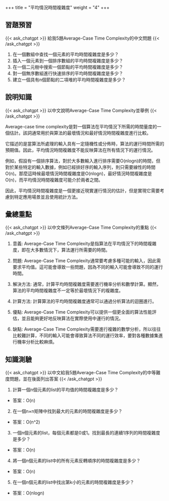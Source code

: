 +++
title = "平均情況時間複雜度"
weight = "4"
+++
## 習題預習
{{< ask_chatgpt >}}
給我5題Average-Case Time Complexity的中文問題
{{< /ask_chatgpt >}}



1. 在一個數組中查找一個元素的平均時間複雜度是多少？
2. 插入一個元素到一個排序數組的平均時間複雜度是多少？
3. 在一個二元樹中搜索一個節點的平均時間複雜度是多少？
4. 對一個無序數組進行快速排序的平均時間複雜度是多少？
5. 建立一個具有n個節點的二項堆的平均時間複雜度是多少？   

## 說明知識
{{< ask_chatgpt >}}
以中文說明Average-Case Time Complexity並舉例
{{< /ask_chatgpt >}}



Average-case time complexity是對一個算法在平均情況下所需的時間量度的一個估計。該詞通常用於與算法的最壞情況和最好情況時間複雜度進行比較。

它描述的是當算法所處理的輸入具有一定隨機性或分佈時，算法的運行時間所需的預期值。因此，平均情況時間複雜度不能反映算法在所有情況下的運行情況。

例如，假設有一個排序算法，對於大多數輸入進行排序需要O(nlogn)的時間，但對於某些特定的輸入數據，例如已經排好序的輸入序列，則只需要線性的時間O(n)。那麼這時候最壞情況時間複雜度是O(nlogn)，最好情況時間複雜度是O(n)，而平均情況時間複雜度可能介於兩者之間。

因此，平均情況時間複雜度是一個更接近現實運行情況的估計，但是實現它需要考慮到特定應用場景並且使用統計方法。   

## 彙總重點
{{< ask_chatgpt >}}
以中文條列Average-Case Time Complexity的重點
{{< /ask_chatgpt >}}



1. 意義: Average-Case Time Complexity是指算法在平均情況下的時間複雜度，即在大多數情況下，算法運行所需要的時間。

2. 問題: Average-Case Time Complexity通常要考慮多種可能的輸入，因此需要求平均值。這可能會導致一些問題，因為不同的輸入可能會導致不同的運行時間。

3. 解決方法: 通常，計算平均時間複雜度需要進行機率分析和數學計算。顯然，算法的平均時間複雜度不一定等於最壞情況下的複雜度。

4. 計算方法: 計算算法的平均時間複雜度通常可以通過分析算法的迴圈進行。

5. 優點: Average-Case Time Complexity可以提供一個更全面的算法性能評估，並且能夠更好地反映算法在實際使用中運行的情況。

6. 缺點: Average-Case Time Complexity需要進行複雜的數學分析，所以往往比較難計算，不同的輸入可能會導致算法不同的運行效率，要對各種數據集進行機率分析比較麻煩。   

## 知識測驗
{{< ask_chatgpt >}}
以中文給我5題Average-Case Time Complexity的中等難度問題，並在後面列出答案
{{< /ask_chatgpt >}}



1. 計算一個n個元素的list的平均值的時間複雜度是多少？
- 答案：O(n)

2. 在一個n×n矩陣中找到最大的元素的時間複雜度是多少？
- 答案：O(n^2)

3. 一個n個元素的list，每個元素都是0或1。找到最長的連續1序列的時間複雜度是多少？
- 答案：O(n)

4. 將一個n個元素的list中的所有元素反轉順序的時間複雜度是多少？
- 答案：O(n)

5. 在一個n個元素的list中找出第k小的元素的時間複雜度是多少？
- 答案：O(nlogn)   

